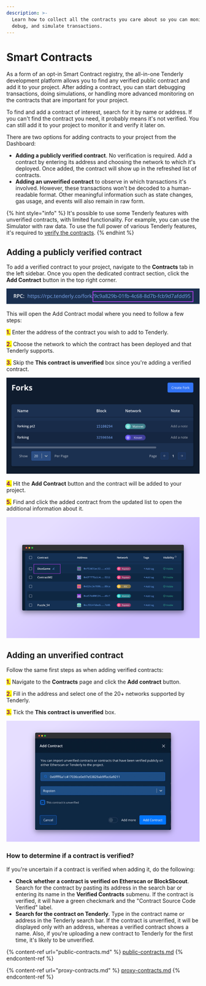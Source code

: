 ```yaml
---
description: >-
  Learn how to collect all the contracts you care about so you can monitor,
  debug, and simulate transactions.
---
```


# Smart Contracts

As a form of an opt-in Smart Contract registry, the all-in-one Tenderly development platform allows you to find any verified public contract and add it to your project. After adding a contract, you can start debugging transactions, doing simulations, or handling more advanced monitoring on the contracts that are important for your project.

To find and add a contract of interest, search for it by name or address. If you can't find the contract you need, it probably means it's not verified. You can still add it to your project to monitor it and verify it later on.&#x20;

There are two options for adding contracts to your project from the Dashboard:

* **Adding a publicly verified contract**. No verification is required. Add a contract by entering its address and choosing the network to which it's deployed. Once added, the contract will show up in the refreshed list of contracts.
* **Adding an unverified contract** to observe in which transactions it's involved. However, these transactions won't be decoded to a human-readable format. Other meaningful information such as state changes, gas usage, and events will also remain in raw form.

{% hint style="info" %}
It's possible to use some Tenderly features with unverified contracts, with limited functionality. For example, you can use the Simulator with raw data. To use the full power of various Tenderly features, it's required to [verify the contracts](../smart-contract-verification/).
{% endhint %}

## Adding a publicly verified contract

To add a verified contract to your project, navigate to the **Contracts** tab in the left sidebar. Once you open the dedicated contract section, click the **Add Contract** button in the top right corner.

![Adding a contract](../../.gitbook/assets/image1)

This will open the Add Contract modal where you need to follow a few steps:

<mark style="color:purple;">**1.**</mark> Enter the address of the contract you wish to add to Tenderly.

<mark style="color:purple;">**2.**</mark> Choose the network to which the contract has been deployed and that Tenderly supports.

<mark style="color:purple;">**3.**</mark> Skip the **This contract is unverified** box since you're adding a verified contract.

![Adding a contract: enter the address and select the network](../../.gitbook/assets/image4)

<mark style="color:purple;">**4.**</mark> Hit the **Add Contract** button and the contract will be added to your project.

<mark style="color:purple;">**5.**</mark> Find and click the added contract from the updated list to open the additional information about it.

![Added contract in the dashboard](<../../.gitbook/assets/image7 (1)>)

## Adding an unverified contract

Follow the same first steps as when adding verified contracts:

<mark style="color:purple;">**1.**</mark> Navigate to the **Contracts** page and click the **Add contract** button.

<mark style="color:purple;">**2.**</mark> Fill in the address and select one of the 20+ networks supported by Tenderly.

<mark style="color:purple;">**3.**</mark> Tick the **This contract is unverified** box.

![Adding an unverified contract](<../../.gitbook/assets/image10 (1)>)



### How to determine if a contract is verified?

If you're uncertain if a contract is verified when adding it, do the following:

* **Check whether a contract is verified on Etherscan or BlockSbcout**. Search for the contract by pasting its address in the search bar or entering its name in the **Verified Contracts** submenu. If the contract is verified, it will have a green checkmark and the "Contract Source Code Verified" label.
* **Search for the contract on Tenderly**. Type in the contract name or address in the Tenderly search bar. If the contract is unverified, it will be displayed only with an address, whereas a verified contract shows a name. Also, if you're uploading a new contract to Tenderly for the first time, it's likely to be unverified.

{% content-ref url="public-contracts.md" %}
[public-contracts.md](public-contracts.md)
{% endcontent-ref %}

{% content-ref url="proxy-contracts.md" %}
[proxy-contracts.md](proxy-contracts.md)
{% endcontent-ref %}

